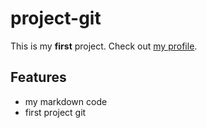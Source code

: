 # project-git

This is my **first** project. 
Check out [my profile](https://github.com/fadhilahade).

## Features

- my markdown code
- first project git